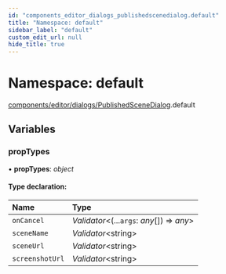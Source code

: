 ```yaml
---
id: "components_editor_dialogs_publishedscenedialog.default"
title: "Namespace: default"
sidebar_label: "default"
custom_edit_url: null
hide_title: true
---
```


# Namespace: default

[components/editor/dialogs/PublishedSceneDialog](components_editor_dialogs_publishedscenedialog.md).default

## Variables

### propTypes

• **propTypes**: *object*

#### Type declaration:

Name | Type |
:------ | :------ |
`onCancel` | *Validator*<(...`args`: *any*[]) => *any*\> |
`sceneName` | *Validator*<string\> |
`sceneUrl` | *Validator*<string\> |
`screenshotUrl` | *Validator*<string\> |
